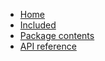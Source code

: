 * [Home](index.md)
* [Included](included.md)
* [Package contents](info/)
* [API reference](reference/)
